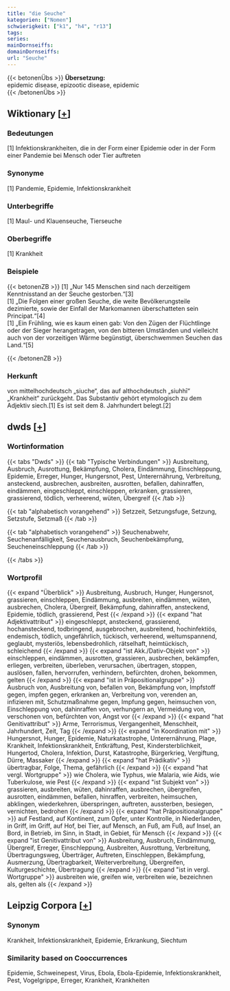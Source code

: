 ```yaml
---
title: "die Seuche"
kategorien: ["Nomen"]
schwierigkeit: ["k1", "h4", "r13"]
tags:
series:
mainDornseiffs:
domainDornseiffs:
url: "Seuche"
---
```


{{< betonenÜbs >}}
**Übersetzung:**  
epidemic disease, epizootic disease, epidemic  
{{< /betonenÜbs >}}

## Wiktionary [[+](https://de.wiktionary.org/wiki/Seuche)]

### Bedeutungen
[1] Infektionskrankheiten, die in der Form einer Epidemie oder in der Form einer Pandemie bei Mensch oder Tier auftreten  

### Synonyme
[1] Pandemie, Epidemie, Infektionskrankheit  

### Unterbegriffe
[1] Maul- und Klauenseuche, Tierseuche  

### Oberbegriffe
[1] Krankheit  

### Beispiele
{{< betonenZB >}}
[1] „Nur 145 Menschen sind nach derzeitigem Kenntnisstand an der Seuche gestorben.“[3]  
[1] „Die Folgen einer großen Seuche, die weite Bevölkerungsteile dezimierte, sowie der Einfall der Markomannen überschatteten sein Principat.“[4]  
[1] „Ein Frühling, wie es kaum einen gab: Von den Zügen der Flüchtlinge oder der Sieger herangetragen, von den bitteren Umständen und vielleicht auch von der vorzeitigen Wärme begünstigt, überschwemmen Seuchen das Land.“[5]  

{{< /betonenZB >}}
### Herkunft
von mittelhochdeutsch „siuche“, das auf althochdeutsch „siuhhī“ „Krankheit“ zurückgeht. Das Substantiv gehört etymologisch zu dem Adjektiv siech.[1] Es ist seit dem 8. Jahrhundert belegt.[2]  



## dwds [[+](https://www.dwds.de/wb/Seuche)]

### Wortinformation
{{< tabs "Dwds" >}}
{{< tab "Typische Verbindungen" >}}
Ausbreitung, Ausbruch, Ausrottung, Bekämpfung, Cholera, Eindämmung, Einschleppung, Epidemie, Erreger, Hunger, Hungersnot, Pest, Unterernährung, Verbreitung, ansteckend, ausbrechen, ausbreiten, ausrotten, befallen, dahinraffen, eindämmen, eingeschleppt, einschleppen, erkranken, grassieren, grassierend, tödlich, verheerend, wüten, Übergreif
{{< /tab >}}

{{< tab "alphabetisch vorangehend" >}}
Setzzeit, Setzungsfuge, Setzung, Setzstufe, Setzmaß
{{< /tab >}}

{{< tab "alphabetisch vorangehend" >}}
Seuchenabwehr, Seuchenanfälligkeit, Seuchenausbruch, Seuchenbekämpfung, Seucheneinschleppung
{{< /tab >}}

{{< /tabs >}}

### Wortprofil
{{< expand "Überblick" >}} Ausbreitung, Ausbruch, Hunger, Hungersnot, grassieren, einschleppen, Eindämmung, ausbreiten, eindämmen, wüten, ausbrechen, Cholera, Übergreif, Bekämpfung, dahinraffen, ansteckend, Epidemie, tödlich, grassierend, Pest {{< /expand >}}
{{< expand "hat Adjektivattribut" >}} eingeschleppt, ansteckend, grassierend, hochansteckend, todbringend, ausgebrochen, ausbreitend, hochinfektiös, endemisch, tödlich, ungefährlich, tückisch, verheerend, weltumspannend, geglaubt, mysteriös, lebensbedrohlich, rätselhaft, heimtückisch, schleichend {{< /expand >}}
{{< expand "ist Akk./Dativ-Objekt von" >}} einschleppen, eindämmen, ausrotten, grassieren, ausbrechen, bekämpfen, erliegen, verbreiten, überleben, verursachen, übertragen, stoppen, auslösen, fallen, hervorrufen, verhindern, befürchten, drohen, bekommen, gelten {{< /expand >}}
{{< expand "ist in Präpositionalgruppe" >}} Ausbruch von, Ausbreitung von, befallen von, Bekämpfung von, Impfstoff gegen, impfen gegen, erkranken an, Verbreitung von, verenden an, infizieren mit, Schutzmaßnahme gegen, Impfung gegen, heimsuchen von, Einschleppung von, dahinraffen von, verhungern an, Vermeidung von, verschonen von, befürchten von, Angst vor {{< /expand >}}
{{< expand "hat Genitivattribut" >}} Arme, Terrorismus, Vergangenheit, Menschheit, Jahrhundert, Zeit, Tag {{< /expand >}}
{{< expand "in Koordination mit" >}} Hungersnot, Hunger, Epidemie, Naturkatastrophe, Unterernährung, Plage, Krankheit, Infektionskrankheit, Entkräftung, Pest, Kindersterblichkeit, Hungertod, Cholera, Infektion, Durst, Katastrophe, Bürgerkrieg, Vergiftung, Dürre, Massaker {{< /expand >}}
{{< expand "hat Prädikativ" >}} übertragbar, Folge, Thema, gefährlich {{< /expand >}}
{{< expand "hat vergl. Wortgruppe" >}} wie Cholera, wie Typhus, wie Malaria, wie Aids, wie Tuberkulose, wie Pest {{< /expand >}}
{{< expand "ist Subjekt von" >}} grassieren, ausbreiten, wüten, dahinraffen, ausbrechen, übergreifen, ausrotten, eindämmen, befallen, hinraffen, verbreiten, heimsuchen, abklingen, wiederkehren, überspringen, auftreten, aussterben, besiegen, vernichten, bedrohen {{< /expand >}}
{{< expand "hat Präpositionalgruppe" >}} auf Festland, auf Kontinent, zum Opfer, unter Kontrolle, in Niederlanden, in Griff, im Griff, auf Hof, bei Tier, auf Mensch, an Fuß, am Fuß, auf Insel, an Bord, in Betrieb, im Sinn, in Stadt, in Gebiet, für Mensch {{< /expand >}}
{{< expand "ist Genitivattribut von" >}} Ausbreitung, Ausbruch, Eindämmung, Übergreif, Erreger, Einschleppung, Ausbreiten, Ausrottung, Verbreitung, Übertragungsweg, Überträger, Auftreten, Einschleppen, Bekämpfung, Ausmerzung, Übertragbarkeit, Weiterverbreitung, Übergreifen, Kulturgeschichte, Übertragung {{< /expand >}}
{{< expand "ist in vergl. Wortgruppe" >}} ausbreiten wie, greifen wie, verbreiten wie, bezeichnen als, gelten als {{< /expand >}}

## Leipzig Corpora [[+](https://corpora.uni-leipzig.de/en/res?word=Seuche&corpusId=deu_newscrawl-public_2018)]


### Synonym
Krankheit, Infektionskrankheit, Epidemie, Erkrankung, Siechtum


### Similarity based on Cooccurrences
Epidemie, Schweinepest, Virus, Ebola, Ebola-Epidemie, Infektionskrankheit, Pest, Vogelgrippe, Erreger, Krankheit, Krankheiten

